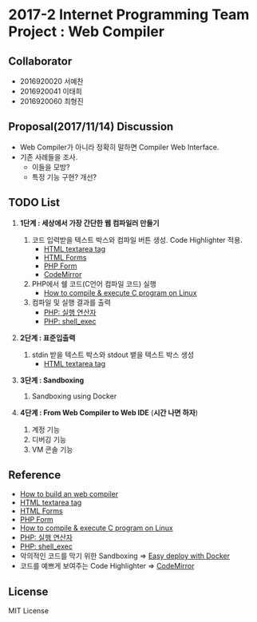 # 2017-2 Internet Programming Team Project : Web Compiler
## Collaborator
* 2016920020 서예찬
* 2016920041 이태희
* 2016920060 최형진

## Proposal(2017/11/14) Discussion
* Web Compiler가 아니라 정확히 말하면 Compiler Web Interface.
* 기존 사례들을 조사. 
	* 이들을 모방?
	* 특정 기능 구현? 개선?

## TODO List
1. **1단계 : 세상에서 가장 간단한 웹 컴파일러 만들기**
	1. 코드 입력받을 텍스트 박스와 컴파일 버튼 생성. Code Highlighter 적용.
		* [HTML textarea tag](https://www.w3schools.com/tags/tag_textarea.asp)
		* [HTML Forms](https://www.w3schools.com/html/html_forms.asp)
		* [PHP Form](https://www.w3schools.com/php/php_forms.asp)
		* [CodeMirror](http://codemirror.net/index.html)
	2. PHP에서 쉘 코드(C언어 컴파일 코드) 실행
		* [How to compile & execute C program on Linux](http://www.codecoffee.com/tipsforlinux/articles/18.html)
	3. 컴파일 및 실행 결과를 출력
		* [PHP: 실행 연산자](http://php.net/manual/kr/language.operators.execution.php)
		* [PHP: shell_exec](http://php.net/manual/kr/function.shell-exec.php)
		
2. **2단계 : 표준입출력**
	1. stdin 받을 텍스트 박스와 stdout 뱉을 텍스트 박스 생성
		* [HTML textarea tag](https://www.w3schools.com/tags/tag_textarea.asp)
3. **3단계 : Sandboxing**
	1. Sandboxing using Docker
4. **4단계 : From Web Compiler to Web IDE** (**시간 나면 하자**)
	1. 계정 기능
	2. 디버깅 기능
	3. VM 콘솔 기능

## Reference
* [How to build an web compiler](http://hashcode.co.kr/questions/3530/%EC%9B%B9-%EC%BB%B4%ED%8C%8C%EC%9D%BC%EB%9F%AC-%EB%A7%8C%EB%93%A4%EA%B8%B0)
* [HTML textarea tag](https://www.w3schools.com/tags/tag_textarea.asp)
* [HTML Forms](https://www.w3schools.com/html/html_forms.asp)
* [PHP Form](https://www.w3schools.com/php/php_forms.asp)
* [How to compile & execute C program on Linux](http://www.codecoffee.com/tipsforlinux/articles/18.html)
* [PHP: 실행 연산자](http://php.net/manual/kr/language.operators.execution.php)
* [PHP: shell_exec](http://php.net/manual/kr/function.shell-exec.php)
* 악의적인 코드를 막기 위한 Sandboxing => [Easy deploy with Docker](http://blog.nacyot.com/articles/2014-01-27-easy-deploy-with-docker/)
* 코드를 예쁘게 보여주는 Code Highlighter => [CodeMirror](http://codemirror.net/index.html)

## License
MIT License